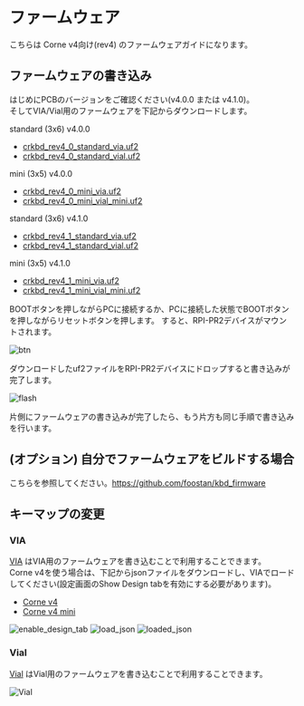# ファームウェア
こちらは Corne v4向け(rev4) のファームウェアガイドになります。

## ファームウェアの書き込み
はじめにPCBのバージョンをご確認ください(v4.0.0 または v4.1.0)。\
そしてVIA/Vial用のファームウェアを下記からダウンロードします。

standard (3x6) v4.0.0

- [crkbd_rev4_0_standard_via.uf2](https://github.com/foostan/kbd_firmware/raw/main/keyboards/crkbd/qmk/qmk_firmware/.build/crkbd_rev4_0_standard_via.uf2)
- [crkbd_rev4_0_standard_vial.uf2](https://github.com/foostan/kbd_firmware/raw/main/keyboards/crkbd/vial-kb/vial-qmk/.build/crkbd_rev4__0standard_vial.uf2)

mini (3x5) v4.0.0

- [crkbd_rev4_0_mini_via.uf2](https://github.com/foostan/kbd_firmware/raw/main/keyboards/crkbd/qmk/qmk_firmware/.build/crkbd_rev4_0_mini_via.uf2)
- [crkbd_rev4_0_mini_vial_mini.uf2](https://github.com/foostan/kbd_firmware/raw/main/keyboards/crkbd/vial-kb/vial-qmk/.build/crkbd_rev4_0_mini_vial_mini.uf2)

standard (3x6) v4.1.0

- [crkbd_rev4_1_standard_via.uf2](https://github.com/foostan/kbd_firmware/raw/main/keyboards/crkbd/qmk/qmk_firmware/.build/crkbd_rev4_1_standard_via.uf2)
- [crkbd_rev4_1_standard_vial.uf2](https://github.com/foostan/kbd_firmware/raw/main/keyboards/crkbd/vial-kb/vial-qmk/.build/crkbd_rev4_1_standard_vial.uf2)

mini (3x5) v4.1.0

- [crkbd_rev4_1_mini_via.uf2](https://github.com/foostan/kbd_firmware/raw/main/keyboards/crkbd/qmk/qmk_firmware/.build/crkbd_rev4_1_mini_via.uf2)
- [crkbd_rev4_1_mini_vial_mini.uf2](https://github.com/foostan/kbd_firmware/raw/main/keyboards/crkbd/vial-kb/vial-qmk/.build/crkbd_rev4_1_mini_vial_mini.uf2)

BOOTボタンを押しながらPCに接続するか、PCに接続した状態でBOOTボタンを押しながらリセットボタンを押します。
すると、RPI-PR2デバイスがマウントされます。

![btn](https://github.com/foostan/kbd_firmware/assets/736191/05fd9c4b-12c7-4a32-9606-8fea27bfe7b4)

ダウンロードしたuf2ファイルをRPI-PR2デバイスにドロップすると書き込みが完了します。

![flash](https://github.com/foostan/crkbd/assets/736191/5e5e6eab-3ad3-47f1-9871-1e2bfe554490)

片側にファームウェアの書き込みが完了したら、もう片方も同じ手順で書き込みを行います。

## (オプション) 自分でファームウェアをビルドする場合
こちらを参照してください。https://github.com/foostan/kbd_firmware

## キーマップの変更

### VIA

[VIA](https://usevia.app/) はVIA用のファームウェアを書き込むことで利用することできます。\
Corne v4を使う場合は、下記からjsonファイルをダウンロードし、VIAでロードしてください(設定画面のShow Design tabを有効にする必要があります)。

- [Corne v4](https://github.com/foostan/kbd_firmware/blob/main/keyboards/crkbd/the-via/crkbd_rev4.json)
- [Corne v4 mini](https://github.com/foostan/kbd_firmware/blob/main/keyboards/crkbd/the-via/crkbd_rev4_mini.json)

![enable_design_tab](https://github.com/foostan/crkbd/assets/736191/fa909532-4151-4190-8820-2ebb7d542517)
![load_json](https://github.com/foostan/kbd_firmware/assets/736191/67398174-0ef7-4698-9e39-6595b8320428)
![loaded_json](https://github.com/foostan/kbd_firmware/assets/736191/e3e850a8-a5c1-4116-a43d-b2b71c2f606e)

### Vial

[Vial](https://vial.rocks/) はVial用のファームウェアを書き込むことで利用することできます。

![Vial](https://github.com/foostan/crkbd/assets/736191/721bd9a3-e832-4322-8cba-1a18622805de)

